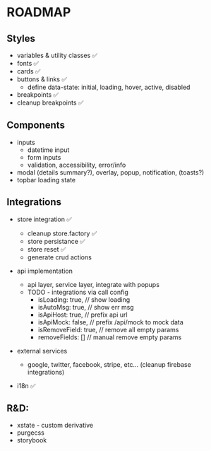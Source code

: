 # ROADMAP

## Styles

- variables & utility classes ✅
- fonts ✅
- cards ✅
- buttons & links ✅
  - define data-state: initial, loading, hover, active, disabled
- breakpoints ✅
- cleanup breakpoints ✅

## Components

- inputs
  - datetime input
  - form inputs
  - validation, accessibility, error/info
- modal (details summary?), overlay, popup, notification, (toasts?)
- topbar loading state

## Integrations

- store integration ✅
  - cleanup store.factory ✅
  - store persistance ✅
  - store reset ✅
  - generate crud actions
- api implementation

  - api layer, service layer, integrate with popups
  - TODO - integrations via call config
    - isLoading: true, // show loading
    - isAutoMsg: true, // show err msg
    - isApiHost: true, // prefix api url
    - isApiMock: false, // prefix /api/mock to mock data
    - isRemoveField: true, // remove all empty params
    - removeFields: [] // manual remove empty params

- external services
  - google, twitter, facebook, stripe, etc... (cleanup firebase integrations)
- i18n ✅

## R&D:

- xstate - custom derivative
- purgecss
- storybook
